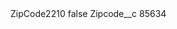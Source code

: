 <?xml version="1.0" encoding="UTF-8"?>
<CustomMetadata xmlns="http://soap.sforce.com/2006/04/metadata" xmlns:xsi="http://www.w3.org/2001/XMLSchema-instance" xmlns:xsd="http://www.w3.org/2001/XMLSchema">
    <label>ZipCode2210</label>
    <protected>false</protected>
    <values>
        <field>Zipcode__c</field>
        <value xsi:type="xsd:string">85634</value>
    </values>
</CustomMetadata>
